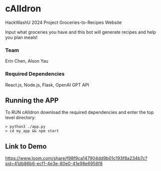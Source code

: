 # cAIldron
HackWashU 2024 Project Groceries-to-Recipes Website
<p>
Input what groceries you have and this bot will generate recipes and help you plan meals!
</p>

### Team
Erin Chen, Alson Yau

### Required Dependencies
React.js, Node.js, Flask, OpenAI GPT API

## Running the APP
To RUN cAIldron download the required dependencies and enter the top level directory:
```
> python3 ./app.py
> cd my_app && npm start
```
## Link to Demo
https://www.loom.com/share/f98f9ca147904dd9b01c193f8a234b7c?sid=41db86b6-ecf1-4e3e-80e0-41e98e6956f8
